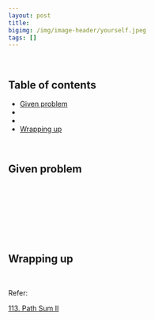 ```yaml
---
layout: post
title: 
bigimg: /img/image-header/yourself.jpeg
tags: []
---
```





<br>

## Table of contents
- [Given problem](#given-problem)
- []()
- []()
- [Wrapping up](#wrapping-up)


<br>

## Given problem






<br>

## 






<br>

## 





<br>

## Wrapping up




<br>

Refer:

[113. Path Sum II](https://leetcode.com/problems/path-sum-ii/)
